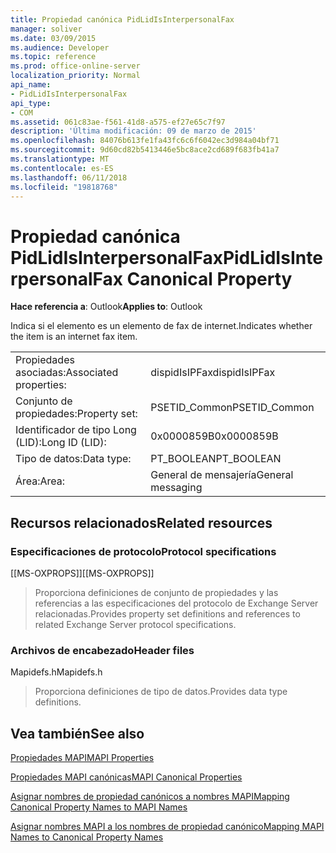 ```yaml
---
title: Propiedad canónica PidLidIsInterpersonalFax
manager: soliver
ms.date: 03/09/2015
ms.audience: Developer
ms.topic: reference
ms.prod: office-online-server
localization_priority: Normal
api_name:
- PidLidIsInterpersonalFax
api_type:
- COM
ms.assetid: 061c83ae-f561-41d8-a575-ef27e65c7f97
description: 'Última modificación: 09 de marzo de 2015'
ms.openlocfilehash: 84076b613fe1fa43fc6c6f6042ec3d984a04bf71
ms.sourcegitcommit: 9d60cd82b5413446e5bc8ace2cd689f683fb41a7
ms.translationtype: MT
ms.contentlocale: es-ES
ms.lasthandoff: 06/11/2018
ms.locfileid: "19818768"
---
```

# <a name="pidlidisinterpersonalfax-canonical-property"></a><span data-ttu-id="73325-103">Propiedad canónica PidLidIsInterpersonalFax</span><span class="sxs-lookup"><span data-stu-id="73325-103">PidLidIsInterpersonalFax Canonical Property</span></span>

  
  
<span data-ttu-id="73325-104">**Hace referencia a**: Outlook</span><span class="sxs-lookup"><span data-stu-id="73325-104">**Applies to**: Outlook</span></span> 
  
<span data-ttu-id="73325-105">Indica si el elemento es un elemento de fax de internet.</span><span class="sxs-lookup"><span data-stu-id="73325-105">Indicates whether the item is an internet fax item.</span></span>
  
|||
|:-----|:-----|
|<span data-ttu-id="73325-106">Propiedades asociadas:</span><span class="sxs-lookup"><span data-stu-id="73325-106">Associated properties:</span></span>  <br/> |<span data-ttu-id="73325-107">dispidIsIPFax</span><span class="sxs-lookup"><span data-stu-id="73325-107">dispidIsIPFax</span></span>  <br/> |
|<span data-ttu-id="73325-108">Conjunto de propiedades:</span><span class="sxs-lookup"><span data-stu-id="73325-108">Property set:</span></span>  <br/> |<span data-ttu-id="73325-109">PSETID_Common</span><span class="sxs-lookup"><span data-stu-id="73325-109">PSETID_Common</span></span>  <br/> |
|<span data-ttu-id="73325-110">Identificador de tipo Long (LID):</span><span class="sxs-lookup"><span data-stu-id="73325-110">Long ID (LID):</span></span>  <br/> |<span data-ttu-id="73325-111">0x0000859B</span><span class="sxs-lookup"><span data-stu-id="73325-111">0x0000859B</span></span>  <br/> |
|<span data-ttu-id="73325-112">Tipo de datos:</span><span class="sxs-lookup"><span data-stu-id="73325-112">Data type:</span></span>  <br/> |<span data-ttu-id="73325-113">PT_BOOLEAN</span><span class="sxs-lookup"><span data-stu-id="73325-113">PT_BOOLEAN</span></span>  <br/> |
|<span data-ttu-id="73325-114">Área:</span><span class="sxs-lookup"><span data-stu-id="73325-114">Area:</span></span>  <br/> |<span data-ttu-id="73325-115">General de mensajería</span><span class="sxs-lookup"><span data-stu-id="73325-115">General messaging</span></span>  <br/> |
   
## <a name="related-resources"></a><span data-ttu-id="73325-116">Recursos relacionados</span><span class="sxs-lookup"><span data-stu-id="73325-116">Related resources</span></span>

### <a name="protocol-specifications"></a><span data-ttu-id="73325-117">Especificaciones de protocolo</span><span class="sxs-lookup"><span data-stu-id="73325-117">Protocol specifications</span></span>

<span data-ttu-id="73325-118">[[MS-OXPROPS]]</span><span class="sxs-lookup"><span data-stu-id="73325-118">[[MS-OXPROPS]]</span></span> 
  
> <span data-ttu-id="73325-119">Proporciona definiciones de conjunto de propiedades y las referencias a las especificaciones del protocolo de Exchange Server relacionadas.</span><span class="sxs-lookup"><span data-stu-id="73325-119">Provides property set definitions and references to related Exchange Server protocol specifications.</span></span>
    
### <a name="header-files"></a><span data-ttu-id="73325-120">Archivos de encabezado</span><span class="sxs-lookup"><span data-stu-id="73325-120">Header files</span></span>

<span data-ttu-id="73325-121">Mapidefs.h</span><span class="sxs-lookup"><span data-stu-id="73325-121">Mapidefs.h</span></span>
  
> <span data-ttu-id="73325-122">Proporciona definiciones de tipo de datos.</span><span class="sxs-lookup"><span data-stu-id="73325-122">Provides data type definitions.</span></span>
    
## <a name="see-also"></a><span data-ttu-id="73325-123">Vea también</span><span class="sxs-lookup"><span data-stu-id="73325-123">See also</span></span>



[<span data-ttu-id="73325-124">Propiedades MAPI</span><span class="sxs-lookup"><span data-stu-id="73325-124">MAPI Properties</span></span>](mapi-properties.md)
  
[<span data-ttu-id="73325-125">Propiedades MAPI canónicas</span><span class="sxs-lookup"><span data-stu-id="73325-125">MAPI Canonical Properties</span></span>](mapi-canonical-properties.md)
  
[<span data-ttu-id="73325-126">Asignar nombres de propiedad canónicos a nombres MAPI</span><span class="sxs-lookup"><span data-stu-id="73325-126">Mapping Canonical Property Names to MAPI Names</span></span>](mapping-canonical-property-names-to-mapi-names.md)
  
[<span data-ttu-id="73325-127">Asignar nombres MAPI a los nombres de propiedad canónico</span><span class="sxs-lookup"><span data-stu-id="73325-127">Mapping MAPI Names to Canonical Property Names</span></span>](mapping-mapi-names-to-canonical-property-names.md)

